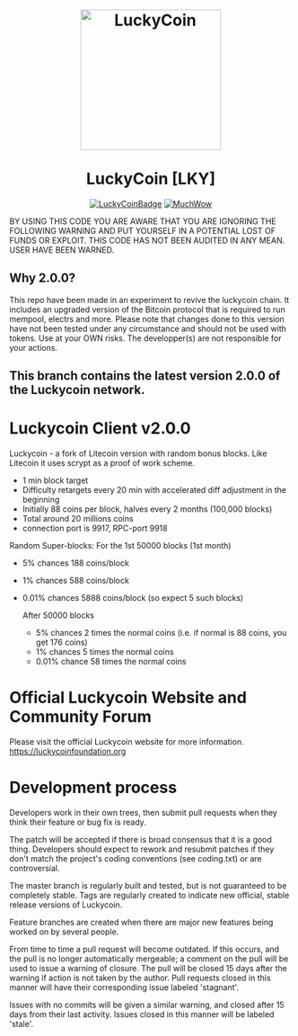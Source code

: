 <h1 align="center">
<img src="https://luckycoinfoundation.org/images/logo.png" data-canonical-src="https://luckycoinfoundation.org/images/logo.png" width="250" height="250" alt="LuckyCoin"/>
<br/><br/>
LuckyCoin [LKY]
</h1>

<div align="center">

[![LuckyCoinBadge](https://img.shields.io/badge/LuckyCoin-Coin-blue)](https://luckycoin.com)
[![MuchWow](https://img.shields.io/badge/OG-Coin-yellow.svg)](https://luckycoin.com)

</div>


BY USING THIS CODE YOU ARE AWARE THAT YOU ARE IGNORING THE FOLLOWING WARNING AND PUT YOURSELF IN A POTENTIAL LOST OF FUNDS OR EXPLOIT. THIS CODE HAS NOT BEEN AUDITED IN ANY MEAN. USER HAVE BEEN WARNED.

## Why 2.0.0?
This repo have been made in an experiment to revive the luckycoin chain. It includes an upgraded version of the Bitcoin protocol that is required to run mempool, electrs and more. Please note that changes done to this version have not been tested under any circumstance and should not be used with tokens. Use at your OWN risks. The developper(s) are not responsible for your actions.

## This branch contains the latest version 2.0.0 of the Luckycoin network.

Luckycoin Client v2.0.0
=======================

Luckycoin - a fork of Litecoin version with random bonus blocks. Like Litecoin it uses scrypt as a proof of work scheme.

- 1 min block target
- Difficulty retargets every 20 min with accelerated diff adjustment in the beginning
- Initially 88 coins per block, halves every 2 months (100,000 blocks)
- Total around 20 millions coins
- connection port is 9917, RPC-port 9918

Random Super-blocks:
For the 1st 50000 blocks (1st month)
- 5% chances 188 coins/block
- 1% chances 588 coins/block
- 0.01% chances 5888 coins/block (so expect 5 such blocks)

    After 50000 blocks
    - 5% chances 2 times the normal coins (i.e. if normal is 88 coins, you get 176 coins)
    - 1% chances 5 times the normal coins
    - 0.01% chance 58 times the normal coins


Official Luckycoin Website and Community Forum
==================================

Please visit the official Luckycoin website for more information.
https://luckycoinfoundation.org


Development process
===================

Developers work in their own trees, then submit pull requests when
they think their feature or bug fix is ready.

The patch will be accepted if there is broad consensus that it is a
good thing.  Developers should expect to rework and resubmit patches
if they don't match the project's coding conventions (see coding.txt)
or are controversial.

The master branch is regularly built and tested, but is not guaranteed
to be completely stable. Tags are regularly created to indicate new
official, stable release versions of Luckycoin.

Feature branches are created when there are major new features being
worked on by several people.

From time to time a pull request will become outdated. If this occurs, and
the pull is no longer automatically mergeable; a comment on the pull will
be used to issue a warning of closure. The pull will be closed 15 days
after the warning if action is not taken by the author. Pull requests closed
in this manner will have their corresponding issue labeled 'stagnant'.

Issues with no commits will be given a similar warning, and closed after
15 days from their last activity. Issues closed in this manner will be
labeled 'stale'. 
